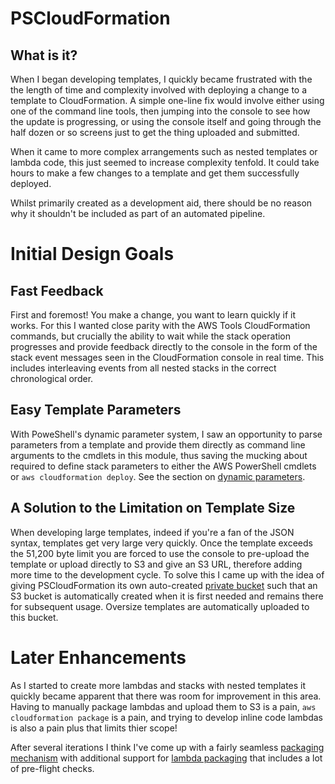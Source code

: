 # PSCloudFormation

## What is it?

When I began developing templates, I quickly became frustrated with the the length of time and complexity involved with deploying a change to a template to CloudFormation. A simple one-line fix would involve either using one of the command line tools, then jumping into the console to see how the update is progressing, or using the console itself and going through the half dozen or so screens just to get the thing uploaded and submitted.

When it came to more complex arrangements such as nested templates or lambda code, this just seemed to increase complexity tenfold. It could take hours to make a few changes to a template and get them successfully deployed.

Whilst primarily created as a development aid, there should be no reason why it shouldn't be included as part of an automated pipeline.

# Initial Design Goals

## Fast Feedback

First and foremost! You make a change, you want to learn quickly if it works. For this I wanted close parity with the AWS Tools CloudFormation commands, but crucially the ability to wait while the stack operation progresses and provide feedback directly to the console in the form of the stack event messages seen in the CloudFormation console in real time. This includes interleaving events from all nested stacks in the correct chronological order.

## Easy Template Parameters

With PoweShell's dynamic parameter system, I saw an opportunity to parse parameters from a template and provide them directly as command line arguments to the cmdlets in this module, thus saving the mucking about required to define stack parameters to either the AWS PowerShell cmdlets or `aws cloudformation deploy`. See the section on [dynamic parameters](xref:dynamic-parameters).

## A Solution to the Limitation on Template Size

When developing large templates, indeed if you're a fan of the JSON syntax, templates get very large very quickly. Once the template exceeds the 51,200 byte limit you are forced to use the console to pre-upload the template or upload directly to S3 and give an S3 URL, therefore adding more time to the development cycle. To solve this I came up with the idea of giving PSCloudFormation its own auto-created [private bucket](xref:private-bucket) such that an S3 bucket is automatically created when it is first needed and remains there for subsequent usage. Oversize templates are automatically uploaded to this bucket.

# Later Enhancements

As I started to create more lambdas and stacks with nested templates it quickly became apparent that there was room for improvement in this area. Having to manually package lambdas and upload them to S3 is a pain, `aws cloudformation package` is a pain, and trying to develop inline code lambdas is also a pain plus that limits thier scope!

After several iterations I think I've come up with a fairly seamless [packaging mechanism](xref:packaging) with additional support for [lambda packaging](xref:lambda_packager) that includes a lot of pre-flight checks.
